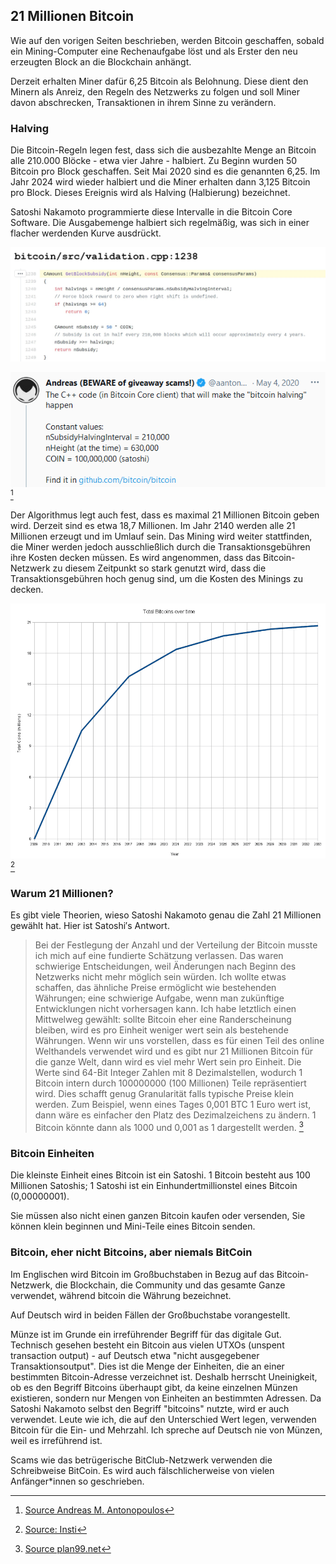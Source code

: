 ## 21 Millionen Bitcoin
Wie auf den vorigen Seiten beschrieben, werden Bitcoin geschaffen, sobald ein Mining-Computer eine Rechenaufgabe löst und als Erster den neu erzeugten Block an die Blockchain anhängt. 

Derzeit erhalten Miner dafür 6,25 Bitcoin als Belohnung. Diese dient den Minern als Anreiz, den Regeln des Netzwerks zu folgen und soll Miner davon abschrecken, Transaktionen in ihrem Sinne zu verändern.

### Halving
Die Bitcoin-Regeln legen fest, dass sich die ausbezahlte Menge an Bitcoin alle 210.000 Blöcke - etwa vier Jahre - halbiert. Zu Beginn wurden 50 Bitcoin pro Block geschaffen. Seit Mai 2020 sind es die genannten 6,25. Im Jahr 2024 wird wieder halbiert und die Miner erhalten dann 3,125 Bitcoin pro Block. Dieses Ereignis wird als Halving (Halbierung) bezeichnet. 

Satoshi Nakamoto programmierte diese Intervalle in die Bitcoin Core Software. Die Ausgabemenge halbiert sich regelmäßig, was sich in einer flacher werdenden Kurve ausdrückt.  

![Der Teil des Bitcoin-Core Programmes, der das Halving Intervall festlegt. In C++](assets/_halving-interval.jpg)

![Erklärung von Andreas M. Antonopoulos](assets/_aantonop-21-million.png) [^24]

Der Algorithmus legt auch fest, dass es maximal 21 Millionen Bitcoin geben wird. Derzeit sind es etwa 18,7 Millionen. Im Jahr 2140 werden alle 21 Millionen erzeugt und im Umlauf sein. Das Mining wird weiter stattfinden, die Miner werden jedoch ausschließlich durch die Transaktionsgebühren ihre Kosten decken müssen. Es wird angenommen, dass das Bitcoin-Netzwerk zu diesem Zeitpunkt so stark genutzt wird, dass die Transaktionsgebühren hoch genug sind, um die Kosten des Minings zu decken.

![Gesamte Bitcoin Menge über die Zeit](assets/_Total_bitcoins_over_time.png) [^25]


### Warum 21 Millionen?
Es gibt viele Theorien, wieso Satoshi Nakamoto genau die Zahl 21 Millionen gewählt hat. Hier ist Satoshi′s Antwort. 

>Bei der Festlegung der Anzahl und der Verteilung der Bitcoin musste ich mich auf eine fundierte Schätzung verlassen. Das waren schwierige Entscheidungen, weil Änderungen nach Beginn des Netzwerks nicht mehr möglich sein würden. Ich wollte etwas schaffen, das ähnliche Preise ermöglicht wie bestehenden Währungen; eine schwierige Aufgabe, wenn man zukünftige Entwicklungen nicht vorhersagen kann. Ich habe letztlich einen Mittwelweg gewählt: sollte Bitcoin eher eine Randerscheinung bleiben, wird es pro Einheit weniger wert sein als bestehende Währungen. Wenn wir uns vorstellen, dass es für einen Teil des online Welthandels verwendet wird und es gibt nur 21 Millionen Bitcoin für die ganze Welt, dann wird es viel mehr Wert sein pro Einheit. Die Werte sind 64-Bit Integer Zahlen mit 8 Dezimalstellen, wodurch 1 Bitcoin intern durch 100000000 (100 Millionen) Teile repräsentiert wird. Dies schafft genug Granularität falls typische Preise klein werden. Zum Beispiel, wenn eines Tages 0,001 BTC 1 Euro wert ist, dann wäre es einfacher den Platz des Dezimalzeichens zu ändern. 1 Bitcoin könnte dann als 1000 und 0,001 as 1 dargestellt werden. [^26]


### Bitcoin Einheiten
Die kleinste Einheit eines Bitcoin ist ein Satoshi. 1 Bitcoin besteht aus 100 Millionen Satoshis; 1 Satoshi ist ein Einhundertmillionstel eines Bitcoin (0,00000001).

Sie müssen also nicht einen ganzen Bitcoin kaufen oder versenden, Sie können klein beginnen und Mini-Teile eines Bitcoin senden.

### Bitcoin, eher nicht Bitcoins, aber niemals BitCoin

Im Englischen wird Bitcoin im Großbuchstaben in Bezug auf das Bitcoin-Netzwerk, die Blockchain, die Community und das gesamte Ganze verwendet, während bitcoin die Währung bezeichnet.

Auf Deutsch wird in beiden Fällen der Großbuchstabe vorangestellt.

Münze ist im Grunde ein irreführender Begriff für das digitale Gut. Technisch gesehen besteht ein Bitcoin aus vielen UTXOs (unspent transaction output) - auf Deutsch etwa "nicht ausgegebener Transaktionsoutput". Dies ist die Menge der Einheiten, die an einer bestimmten Bitcoin-Adresse verzeichnet ist. Deshalb herrscht Uneinigkeit, ob es den Begriff Bitcoins überhaupt gibt, da keine einzelnen Münzen existieren, sondern nur Mengen von Einheiten an bestimmten Adressen. Da Satoshi Nakamoto selbst den Begriff "bitcoins" nutzte, wird er auch verwendet. Leute wie ich, die auf den Unterschied Wert legen, verwenden Bitcoin für die Ein- und Mehrzahl. Ich spreche auf Deutsch nie von Münzen, weil es irreführend ist.

Scams wie das betrügerische BitClub-Netzwerk verwenden die Schreibweise BitCoin. Es wird auch fälschlicherweise von vielen Anfänger*innen so geschrieben.

[^24]: [Source Andreas M. Antonopoulos](https://twitter.com/aantonop/status/1257366095515848716?s=20)

[^25]: [Source: Insti](https://commons.wikimedia.org/wiki/File:Total_bitcoins_over_time.png)

[^26]: [Source plan99.net](https://plan99.net/~mike/satoshi-emails/thread1.html)
